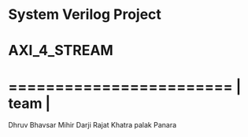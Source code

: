 # System Verilog Project
# AXI_4_STREAM 

========================
|        team          |
========================

Dhruv Bhavsar
Mihir Darji
Rajat Khatra
palak Panara
